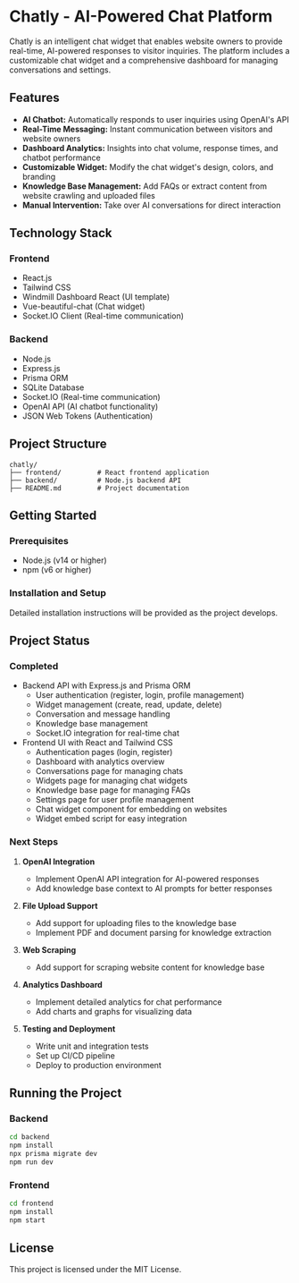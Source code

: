 # Chatly - AI-Powered Chat Platform

Chatly is an intelligent chat widget that enables website owners to provide real-time, AI-powered responses to visitor inquiries. The platform includes a customizable chat widget and a comprehensive dashboard for managing conversations and settings.

## Features

- **AI Chatbot:** Automatically responds to user inquiries using OpenAI's API
- **Real-Time Messaging:** Instant communication between visitors and website owners
- **Dashboard Analytics:** Insights into chat volume, response times, and chatbot performance
- **Customizable Widget:** Modify the chat widget's design, colors, and branding
- **Knowledge Base Management:** Add FAQs or extract content from website crawling and uploaded files
- **Manual Intervention:** Take over AI conversations for direct interaction

## Technology Stack

### Frontend
- React.js
- Tailwind CSS
- Windmill Dashboard React (UI template)
- Vue-beautiful-chat (Chat widget)
- Socket.IO Client (Real-time communication)

### Backend
- Node.js
- Express.js
- Prisma ORM
- SQLite Database
- Socket.IO (Real-time communication)
- OpenAI API (AI chatbot functionality)
- JSON Web Tokens (Authentication)

## Project Structure

```
chatly/
├── frontend/         # React frontend application
├── backend/          # Node.js backend API
├── README.md         # Project documentation
```

## Getting Started

### Prerequisites
- Node.js (v14 or higher)
- npm (v6 or higher)

### Installation and Setup
Detailed installation instructions will be provided as the project develops.

## Project Status

### Completed
- Backend API with Express.js and Prisma ORM
  - User authentication (register, login, profile management)
  - Widget management (create, read, update, delete)
  - Conversation and message handling
  - Knowledge base management
  - Socket.IO integration for real-time chat
- Frontend UI with React and Tailwind CSS
  - Authentication pages (login, register)
  - Dashboard with analytics overview
  - Conversations page for managing chats
  - Widgets page for managing chat widgets
  - Knowledge base page for managing FAQs
  - Settings page for user profile management
  - Chat widget component for embedding on websites
  - Widget embed script for easy integration

### Next Steps
1. **OpenAI Integration**
   - Implement OpenAI API integration for AI-powered responses
   - Add knowledge base context to AI prompts for better responses

2. **File Upload Support**
   - Add support for uploading files to the knowledge base
   - Implement PDF and document parsing for knowledge extraction

3. **Web Scraping**
   - Add support for scraping website content for knowledge base

4. **Analytics Dashboard**
   - Implement detailed analytics for chat performance
   - Add charts and graphs for visualizing data

5. **Testing and Deployment**
   - Write unit and integration tests
   - Set up CI/CD pipeline
   - Deploy to production environment

## Running the Project

### Backend
```bash
cd backend
npm install
npx prisma migrate dev
npm run dev
```

### Frontend
```bash
cd frontend
npm install
npm start
```

## License
This project is licensed under the MIT License. 